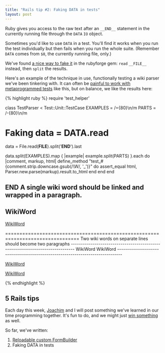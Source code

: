 ```yaml
---
title: "Rails tip #2: Faking DATA in tests"
layout: post
---
```

<p>Ruby gives you access to the raw text after an <code>__END__</code> statement in the currently running file through the <code>DATA</code> <code>IO</code> object.</p>

<p>Sometimes you'd like to use <code>DATA</code> in a test. You'll find it works when you run the test individually but then fails when you run the whole suite. (Remember <code>DATA</code> comes from <code>$0</code>, the currently running file, only.)</p>

<p>We've found <a href="http://codeforpeople.rubyforge.org/svn/rubyforge/tags/0.4.5/lib/rubyforge.rb">a nice way to fake it</a> in the rubyforge gem: <code>read</code> <code>__FILE__</code> instead, then <code>split</code> the results.</p>

<p>Here's an example of the technique in use, functionally testing a wiki parser we've been tinkering with. It can often be <a href="http://blog.jayfields.com/2008/03/testing-anti-pattern-metaprogrammed.html">painful to work with metaprogrammed tests</a> like this, but on balance, we like the results here:</p>

{% highlight ruby %}
require 'test_helper'

class TestParser < Test::Unit::TestCase
  EXAMPLES = /={80}\n/m
  PARTS    = /-{80}\n/m

  # Faking data = DATA.read
  data = File.read(__FILE__).split('__END__').last

  data.split(EXAMPLES).map { |example| example.split(PARTS) }.each do |comment, markup, html|
    define_method "test_#{comment.strip.downcase.gsub(/\W/, '_')}" do
      assert_equal html, Parser.new.parse(markup).result.to_html
    end
  end
end

__END__
A single wiki word should be linked and wrapped in a paragraph.
--------------------------------------------------------------------------------
WikiWord
--------------------------------------------------------------------------------
<p><a href="WikiWord">WikiWord</a></p>
================================================================================
Two wiki words on separate lines should become two paragraphs
--------------------------------------------------------------------------------
WikiWord
WikiWord
--------------------------------------------------------------------------------
<p><a href="WikiWord">WikiWord</a></p>
<p><a href="WikiWord">WikiWord</a></p>

{% endhighlight %}

<h2>5 Rails tips</h2>

<p>Each day this week, <a href="http://youtube.com/watch?v=J35CuC3ywnc">Joachim</a> and I will post something we've learned in our time programming together. It's fun to do, and we might just <a href="http://railscasts.com/contest">win something</a> as well.</p>

<p>So far, we've written:</p>

<ol>
  <li><a href="{{ site.url }}/2008/04/21/rails-tip-1-reloadable-custom-formbuilder.html">Reloadable custom FormBuilder</a></li>
  <li>Faking DATA in tests</li>
</ol>
